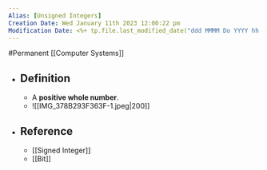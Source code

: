 ```yaml
---
Alias: [Unsigned Integers]
Creation Date: Wed January 11th 2023 12:00:22 pm 
Modification Date: <%+ tp.file.last_modified_date("ddd MMMM Do YYYY hh:mm:ss a") %>
---
```

#Permanent [[Computer Systems]]

- ## Definition
	- A **positive whole number**.
	- ![[IMG_378B293F363F-1.jpeg|200]]
- ## Reference
	- [[Signed Integer]]
	- [[Bit]]